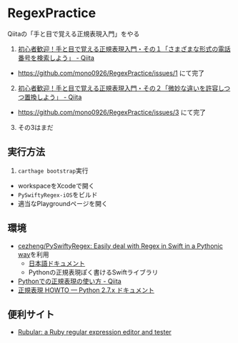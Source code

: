 # RegexPractice
Qiitaの「手と目で覚える正規表現入門」をやる

1. [初心者歓迎！手と目で覚える正規表現入門・その１「さまざまな形式の電話番号を検索しよう」 - Qiita](http://qiita.com/jnchito/items/893c887fbf19e17d3ff9)
  - https://github.com/mono0926/RegexPractice/issues/1 にて完了
2. [初心者歓迎！手と目で覚える正規表現入門・その２「微妙な違いを許容しつつ置換しよう」 - Qiita](http://qiita.com/jnchito/items/64c3fdc53766ac6f2008)
  - https://github.com/mono0926/RegexPractice/issues/3 にて完了
3. その3はまだ

## 実行方法

1. `carthage bootstrap`実行
- workspaceをXcodeで開く
- `PySwiftyRegex-iOS`をビルド
- 適当なPlaygroundページを開く

## 環境

- [cezheng/PySwiftyRegex: Easily deal with Regex in Swift in a Pythonic way](https://github.com/cezheng/PySwiftyRegex)を利用
  - [日本語ドキュメント](https://github.com/cezheng/PySwiftyRegex/blob/master/README-ja.md)
  - Pythonの正規表現ぽく書けるSwiftライブラリ
- [Pythonでの正規表現の使い方 - Qiita](http://qiita.com/wanwanland/items/ce272419dde2f95cdabc)
- [正規表現 HOWTO — Python 2.7.x ドキュメント](http://docs.python.jp/2/howto/regex.html)

## 便利サイト

- [Rubular: a Ruby regular expression editor and tester](http://rubular.com/)
